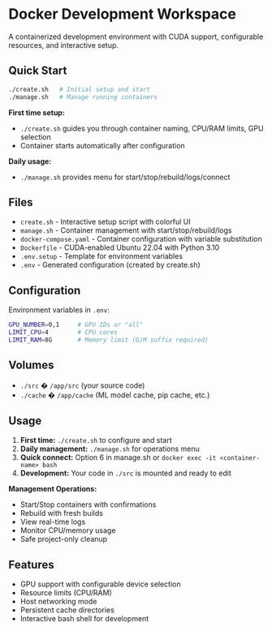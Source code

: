 # Docker Development Workspace

A containerized development environment with CUDA support, configurable resources, and interactive setup.

## Quick Start

```bash
./create.sh   # Initial setup and start
./manage.sh   # Manage running containers
```

**First time setup:**
- `./create.sh` guides you through container naming, CPU/RAM limits, GPU selection
- Container starts automatically after configuration

**Daily usage:**
- `./manage.sh` provides menu for start/stop/rebuild/logs/connect

## Files

- `create.sh` - Interactive setup script with colorful UI
- `manage.sh` - Container management with start/stop/rebuild/logs
- `docker-compose.yaml` - Container configuration with variable substitution
- `Dockerfile` - CUDA-enabled Ubuntu 22.04 with Python 3.10
- `.env.setup` - Template for environment variables
- `.env` - Generated configuration (created by create.sh)

## Configuration

Environment variables in `.env`:
```bash
GPU_NUMBER=0,1     # GPU IDs or "all"
LIMIT_CPU=4        # CPU cores
LIMIT_RAM=8G       # Memory limit (G/M suffix required)
```

## Volumes

- `./src` � `/app/src` (your source code)
- `./cache` � `/app/cache` (ML model cache, pip cache, etc.)

## Usage

1. **First time:** `./create.sh` to configure and start
2. **Daily management:** `./manage.sh` for operations menu
3. **Quick connect:** Option 6 in manage.sh or `docker exec -it <container-name> bash`
4. **Development:** Your code in `./src` is mounted and ready to edit

**Management Operations:**
- Start/Stop containers with confirmations
- Rebuild with fresh builds  
- View real-time logs
- Monitor CPU/memory usage
- Safe project-only cleanup

## Features

- GPU support with configurable device selection
- Resource limits (CPU/RAM) 
- Host networking mode
- Persistent cache directories
- Interactive bash shell for development